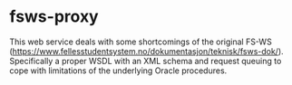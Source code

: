 fsws-proxy
==========

This web service deals with some shortcomings of the original FS-WS (https://www.fellesstudentsystem.no/dokumentasjon/teknisk/fsws-dok/). 
Specifically a proper WSDL with an XML schema and request queuing to cope with limitations of the underlying 
Oracle procedures.
